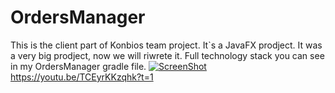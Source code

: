 # OrdersManager
This is the client part of Konbios team project. 
It`s a JavaFX prodject.
It was a very big prodject, now we will riwrete it.
Full technology stack you can see in my OrdersManager gradle file.
[![ScreenShot](https://raw.github.com/GabLeRoux/WebMole/master/ressources/WebMole_Youtube_Video.png)](http://youtu.be/vt5fpE0bzSY)
https://youtu.be/TCEyrKKzqhk?t=1


